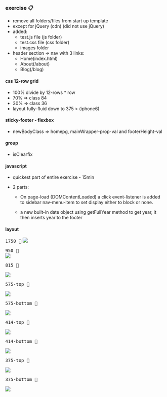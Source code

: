### exercise :clipboard:

- remove all folders/files from start up template
- except for jQuery (cdn) (did not use jQuery)
- added:
   +  test.js file (js folder)
   +  test.css file (css folder)
   +  images folder
- header section => nav with 3 links:
   +  Home(index.html)
   +  About(/about)
   +  Blog(/blog)

#### css 12-row grid 
- 100% divide by 12-rows * row
- 70% => class 84
- 30% => class 36
- layout fully-fluid down to 375 > (iphone6)

#### sticky-footer - flexbox
- newBodyClass => homepg, mainWrapper-prop-val and footerHeight-val

#### group
- isClearfix

#### javascript
- quickest part of entire exercise - 15min
- 2 parts:

   + On page-load (DOMContentLoaded) a click event-listener is added to 
     sidebar nav-menu-item to set display either to block or none.

   + a new built-in date object using getFullYear method to get year,
     it then inserts year to the footer


#### layout

<kbd>1750 :doughnut:</kbd>
![](public/images/1750+.png)

<kbd>950 :doughnut:</kbd>         
![](public/images/950+.png)

<kbd>815 :doughnut:</kbd>    

![](public/images/815+.png)

<kbd>575-top :doughnut:</kbd>   

![](public/images/575-top.png)

<kbd>575-bottom :doughnut:</kbd>   

![](public/images/575-bottom.png)

<kbd>414-top :doughnut:</kbd>   

![](public/images/414-top.png)

<kbd>414-bottom :doughnut:</kbd>   

![](public/images/414-bottom.png)

<kbd>375-top :doughnut:</kbd>   

![](public/images/375-top.png)

<kbd>375-bottom :doughnut:</kbd>   

![](public/images/375-bottom.png)










